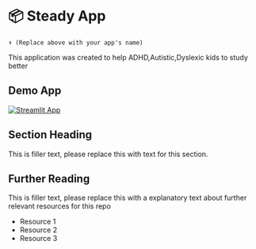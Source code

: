 # 📦 Steady App
```
⬆️ (Replace above with your app's name)
```

This application was created to help ADHD,Autistic,Dyslexic kids to study better

## Demo App

[![Streamlit App](https://static.streamlit.io/badges/streamlit_badge_black_white.svg)](https://ml-model-builder-template.streamlit.app/)

## Section Heading

This is filler text, please replace this with text for this section.

## Further Reading

This is filler text, please replace this with a explanatory text about further relevant resources for this repo
- Resource 1
- Resource 2
- Resource 3
